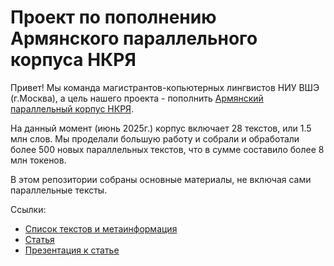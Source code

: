 # Проект по пополнению Армянского параллельного корпуса НКРЯ
Привет!
Мы команда магистрантов-копьютерных лингвистов НИУ ВШЭ (г.Москва), а цель нашего проекта - пополнить [Армянский параллельный корпус НКРЯ](https://ruscorpora.ru/results?search=CoQBEmQKYgoUCgtsYW5nX3NlYXJjaBIFCgNydXMSSgoJCgNsZXgSAgoACgoKBGZvcm0SAgoACgsKBWdyYW1tEgIKAAoJCgNzZW0SAgoACgwKBnRyYW5zbBICCgAKCwoFZmxhZ3MSAgoAKhAKCAgAEAoYMiAKIABABXgBMgcIBRIDaHllOgEB).

На данный момент (июнь 2025г.) корпус включает 28 текстов, или 1.5 млн слов. Мы проделали большую работу и собрали и обработали более 500 новых параллельных текстов, что в сумме составило более  8 млн токенов. 

В этом репозитории собраны основные материалы, не включая сами параллельные тексты.

Ссылки:
- [Список текстов и метаинформация](https://docs.google.com/spreadsheets/d/1E_IQlhCKeLTehR1ifH-twxvBtnRP2nHGf8sMp7LFtao/edit?gid=0#gid=0)
- [Статья](https://docs.google.com/document/d/1TSBSpYwKwVxQ8WEXd7duNvF6z6fggSxN/edit)
- [Презентация к статье](https://drive.google.com/file/d/18XIFMPgu81qfQ7cNTgiKK8afOD4fWW11/view?usp=sharing)
